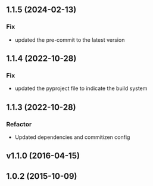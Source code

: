 ## 1.1.5 (2024-02-13)

### Fix

- updated the pre-commit to the latest version

## 1.1.4 (2022-10-28)

### Fix

- updated the pyproject file to indicate the build system

## 1.1.3 (2022-10-28)

### Refactor

- Updated dependencies and commitizen config

## v1.1.0 (2016-04-15)

## 1.0.2 (2015-10-09)
